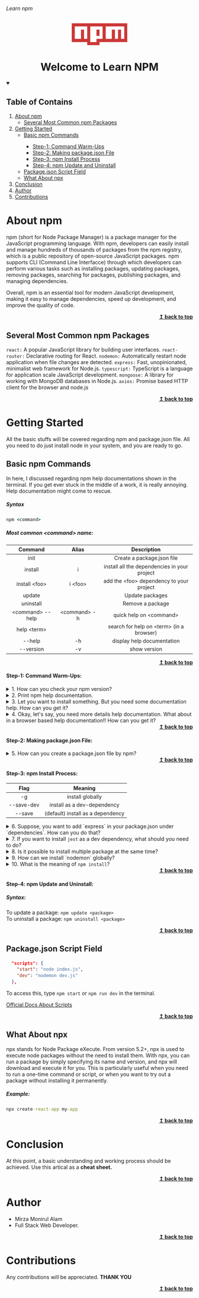 ###### Learn npm

<div align="center">
    <img src="./assets/logo.png" alt="npm" width="150" height="auto"/>
    <h1>Welcome to Learn NPM</h1>
</div>

<details open>
    <summary><h2>Table of Contains</h2></summary>
    <ol>
        <li>
            <a href="#about-npm">About npm</a>
            <ul>
                <li><a href="#several-most-common-npm-packages">Several Most Common npm Packages</a></li>
            </ul>
        </li>
        <li>
            <a href="#getting-started">Getting Started</a>
            <ul>
                <li><a href="#basic-npm-commands">Basic npm Commands</a></li>
                <ul>
                    <li><a href="#step-1-command-warm-ups">Step-1: Command Warm-Ups</a></li>
                    <li><a href="#step-2-making-packagejson-file">Step-2: Making package.json File</a></li>
                    <li><a href="#step-3-npm-install-process">Step-3: npm Install Process</a></li>
                    <li><a href="#step-4-npm-update-and-uninstall">Step-4: npm Update and Uninstall</a></li>
                </ul>
                <li><a href="#package-json-script-field">Package.json Script Field</a></li>
                <li><a href="#what-about-npx">What About npx</a></li>
            </ul>
        </li>
            <li><a href="#conclusion">Conclusion</a></li>
            <li><a href="#author">Author</a></li>
            <li><a href="#contributions">Contributions</a></li>
        </li>
    </ol>

</details>

# About npm

npm (short for Node Package Manager) is a package manager for the JavaScript programming language. With npm, developers can easily install and manage hundreds of thousands of packages from the npm registry, which is a public repository of open-source JavaScript packages. npm supports CLI (Command Line Interfacce) through which developers can perform various tasks such as installing packages, updating packages, removing packages, searching for packages, publishing packages, and managing dependencies.

Overall, npm is an essential tool for modern JavaScript development, making it easy to manage dependencies, speed up development, and improve the quality of code.

<div align="right">
    <b><a href="#learn-npm">↥ back to top</a></b>
</div>

## Several Most Common npm Packages

`react:` A popular JavaScript library for building user interfaces.
`react-router:` Declarative routing for React.
`nodemon:` Automatically restart node application when file changes are detected.
`express:` Fast, unopinionated, minimalist web framework for Node.js.
`typescript:` TypeScript is a language for application scale JavaScript development.
`mongoose:` A library for working with MongoDB databases in Node.js.
`axios:` Promise based HTTP client for the browser and node.js

<div align="right">
    <b><a href="#learn-npm">↥ back to top</a></b>
</div>

# Getting Started

All the basic stuffs will be covered regarding npm and package.json file. All you need to do just install node in your system, and you are ready to go.

## Basic npm Commands

In here, I discussed regarding npm help documentations shown in the terminal. If you get ever stuck in the middle of a work, it is really annoying. Help documentation might come to rescue.

##### Syntax

```cmd
npm <command>
```

##### Most common \<command\> name:

|      Command      |     Alias     |                 Description                  |
| :---------------: | :-----------: | :------------------------------------------: |
|       init        |               |          Create a package.json file          |
|      install      |       i       | install all the dependencies in your project |
|  install \<foo>   |   i \<foo>    |  add the \<foo> dependency to your project   |
|      update       |               |               Update packages                |
|     uninstall     |               |               Remove a package               |
| \<command> --help | \<command> -h |           quick help on \<command>           |
|   help \<term>    |               |  search for help on \<term> (in a browser)   |
|      --help       |      -h       |          display help documentation          |
|     --version     |      -v       |                 show version                 |

<div align="right">
    <b><a href="#learn-npm">↥ back to top</a></b>
</div>

#### Step-1: Command Warm-Ups:

<details>
    <summary>1. How can you check your npm version?</summary>

```cmd
npm -v
```

or,

```cmd
npm --version
```

</details>

<details>
    <summary>2. Print npm help documentation.</summary>

```cmd
npm -h
```

or,

```cmd
npm --help
```

</details>

<details>
    <summary>3. Let you want to install something. But you need some documentation help. How can you get it?</summary>

```cmd
npm i -h
```

or,

```cmd
npm install --help
```

</details>

<details>
    <summary>4. Okay, let's say, you need more details help documentation. What about in a browser based help documentation!! How can you get it?</summary>

```cmd
npm help install
```

</details>

<div align="right">
    <b><a href="#learn-npm">↥ back to top</a></b>
</div>

#### Step-2: Making package.json File:

<details>
    <summary>5. How can you create a package.json file by npm?</summary>

```cmd
npm init
```

or, to skip questions,

```cmd
npm init -y
```

This creates a package.json file in working directory. Open it and surf. It probably appears like this.

<img src="./assets/package.json file.png"/>

</details>

<div align="right">
    <b><a href="#learn-npm">↥ back to top</a></b>
</div>

#### Step-3: npm Install Process:

|    Flag    |              Meaning              |
| :--------: | :-------------------------------: |
|     -g     |         install globally          |
| --save-dev |    install as a dev-dependency    |
|   --save   | (default) install as a dependency |

<details>
    <summary>6. Suppose, you want to add `express` in your package.json under `dependencies`. How can you do that?</summary>

```cmd
npm i express
```

> **Note:** > `4.18.2 means:` major version . minor version . patch version

| Version |                                                    Meaning                                                    |
| :-----: | :-----------------------------------------------------------------------------------------------------------: |
| 4.18.2  |                      dependency is not allowed to update to any version except this one.                      |
| ^4.18.2 | dependency is allowed to update to any minor or patch version, as long as the major version remains the same. |
| ~4.18.2 |         dependency is allowed to update to any patch version, but not to any minor or major version.          |
|   \*    |                                dependency is allowed to update to any version.                                |
| latest  |                                      dependency must be latest version.                                       |

<img src="./assets/dependencies-1.png" alt="dependencies"/>

</details>

<details>
    <summary>7. If you want to install <code>jest</code> as a dev dependency, what should you need to do?</summary>

```cmd
npm i jest --save-dev
```

<img src="./assets/dev-dependencies-1.png" alt="dev-dependency"/>

</details>

<details>
    <summary>8. Is it possible to install multiple package at the same time?</summary>
    
```cmd
npm install <package-1> <package-2> <package-3> .........
```

</details>

<details>
    <summary>9. How can we install `nodemon` globally?</summary>

```cmd
npm i nodemon -g
```

</details>

<details>
    <summary>10. What is the meaning of <code>npm install</code>?</summary>

It installs all the dependencies and dev-dependencies in package.json

</details>

<div align="right">
    <b><a href="#learn-npm">↥ back to top</a></b>
</div>

#### Step-4: npm Update and Uninstall:

##### Syntax:

To update a package: `npm update <package>` </br>
To uninstall a package: `npm uninstall <package>`

<div align="right">
    <b><a href="#learn-npm">↥ back to top</a></b>
</div>

## Package.json Script Field

```json
  "scripts": {
    "start": "node index.js",
    "dev": "nodemon dev.js"
  },
```

To access this, type `npm start` or `npm run dev` in the terminal.

[Official Docs About Scripts](https://docs.npmjs.com/cli/v9/using-npm/scripts)

<div align="right">
    <b><a href="#learn-npm">↥ back to top</a></b>
</div>

## What About npx

npx stands for Node Package eXecute. From version 5.2+, npx is used to execute node packages without the need to install them. With npx, you can run a package by simply specifying its name and version, and npx will download and execute it for you. This is particularly useful when you need to run a one-time command or script, or when you want to try out a package without installing it permanently.

##### Example:

```cmd
npx create-react-app my-app
```

<div align="right">
    <b><a href="#learn-npm">↥ back to top</a></b>
</div>

# Conclusion

At this point, a basic understanding and working process should be achieved. Use this artical as a **cheat sheet.**

<div align="right">
    <b><a href="#learn-npm">↥ back to top</a></b>
</div>

# Author

- Mirza Monirul Alam
- Full Stack Web Developer.

<div align="right">
    <b><a href="#learn-npm">↥ back to top</a></b>
</div>

# Contributions

Any contributions will be appreciated. **THANK YOU**

<div align="right">
    <b><a href="#learn-npm">↥ back to top</a></b>
</div>
